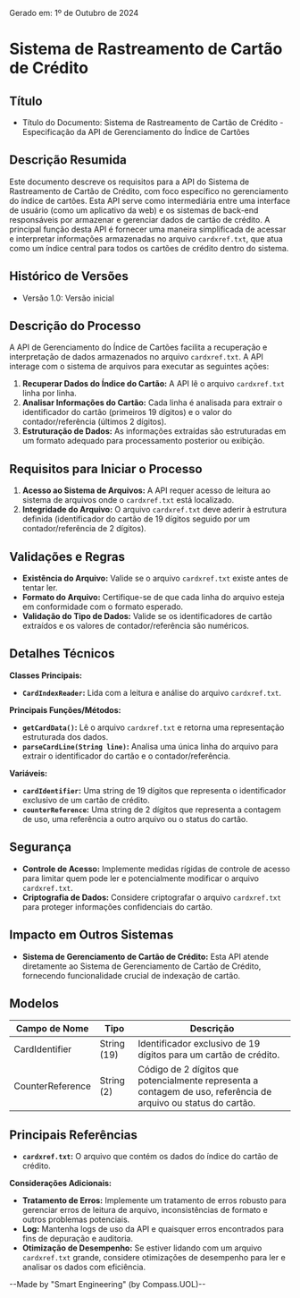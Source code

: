 Gerado em: 1º de Outubro de 2024

# Sistema de Rastreamento de Cartão de Crédito

## Título

- Título do Documento: Sistema de Rastreamento de Cartão de Crédito - Especificação da API de Gerenciamento do Índice de Cartões

## Descrição Resumida

Este documento descreve os requisitos para a API do Sistema de Rastreamento de Cartão de Crédito, com foco específico no gerenciamento do índice de cartões. Esta API serve como intermediária entre uma interface de usuário (como um aplicativo da web) e os sistemas de back-end responsáveis por armazenar e gerenciar dados de cartão de crédito. A principal função desta API é fornecer uma maneira simplificada de acessar e interpretar informações armazenadas no arquivo `cardxref.txt`, que atua como um índice central para todos os cartões de crédito dentro do sistema. 

## Histórico de Versões

- Versão 1.0: Versão inicial

## Descrição do Processo

A API de Gerenciamento do Índice de Cartões facilita a recuperação e interpretação de dados armazenados no arquivo `cardxref.txt`. A API interage com o sistema de arquivos para executar as seguintes ações:

1. **Recuperar Dados do Índice do Cartão:** A API lê o arquivo `cardxref.txt` linha por linha.
2. **Analisar Informações do Cartão:** Cada linha é analisada para extrair o identificador do cartão (primeiros 19 dígitos) e o valor do contador/referência (últimos 2 dígitos).
3. **Estruturação de Dados:** As informações extraídas são estruturadas em um formato adequado para processamento posterior ou exibição. 

## Requisitos para Iniciar o Processo

1. **Acesso ao Sistema de Arquivos:** A API requer acesso de leitura ao sistema de arquivos onde o `cardxref.txt` está localizado.
2. **Integridade do Arquivo:** O arquivo `cardxref.txt` deve aderir à estrutura definida (identificador do cartão de 19 dígitos seguido por um contador/referência de 2 dígitos).

## Validações e Regras

* **Existência do Arquivo:** Valide se o arquivo `cardxref.txt` existe antes de tentar ler.
* **Formato do Arquivo:** Certifique-se de que cada linha do arquivo esteja em conformidade com o formato esperado. 
* **Validação do Tipo de Dados:** Valide se os identificadores de cartão extraídos e os valores de contador/referência são numéricos.

## Detalhes Técnicos

**Classes Principais:**

* **`CardIndexReader`:**  Lida com a leitura e análise do arquivo `cardxref.txt`.

**Principais Funções/Métodos:**

* **`getCardData()`:** Lê o arquivo `cardxref.txt` e retorna uma representação estruturada dos dados.
* **`parseCardLine(String line)`:** Analisa uma única linha do arquivo para extrair o identificador do cartão e o contador/referência. 

**Variáveis:**

* **`cardIdentifier`:**  Uma string de 19 dígitos que representa o identificador exclusivo de um cartão de crédito.
* **`counterReference`:** Uma string de 2 dígitos que representa a contagem de uso, uma referência a outro arquivo ou o status do cartão.

## Segurança

* **Controle de Acesso:** Implemente medidas rígidas de controle de acesso para limitar quem pode ler e potencialmente modificar o arquivo `cardxref.txt`.
* **Criptografia de Dados:** Considere criptografar o arquivo `cardxref.txt` para proteger informações confidenciais do cartão.

## Impacto em Outros Sistemas

* **Sistema de Gerenciamento de Cartão de Crédito:** Esta API atende diretamente ao Sistema de Gerenciamento de Cartão de Crédito, fornecendo funcionalidade crucial de indexação de cartão.

## Modelos

| Campo de Nome | Tipo | Descrição |
|---|---|---|
| CardIdentifier | String (19) | Identificador exclusivo de 19 dígitos para um cartão de crédito. |
| CounterReference | String (2)  |  Código de 2 dígitos que potencialmente representa a contagem de uso, referência de arquivo ou status do cartão. |

## Principais Referências

* **`cardxref.txt`:**  O arquivo que contém os dados do índice do cartão de crédito. 
 
**Considerações Adicionais:**

* **Tratamento de Erros:** Implemente um tratamento de erros robusto para gerenciar erros de leitura de arquivo, inconsistências de formato e outros problemas potenciais.
* **Log:**  Mantenha logs de uso da API e quaisquer erros encontrados para fins de depuração e auditoria.
* **Otimização de Desempenho:** Se estiver lidando com um arquivo `cardxref.txt` grande, considere otimizações de desempenho para ler e analisar os dados com eficiência.

--Made by "Smart Engineering" (by Compass.UOL)--